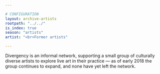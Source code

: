 ```yaml
---

# CONFIGURATION
layout: archive-artists
rootpath: "../../"
is_index: true
season: "artists"
artist: "<br>Former artists"

---
```

Divergency is an informal network, supporting a small group of culturally diverse artists to explore live art in their practice — as of early 2018 the group continues to expand, and none have yet left the network.
